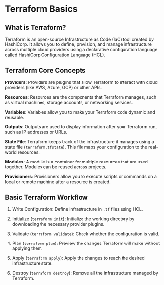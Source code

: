 # Terraform Basics
## What is Terraform?
Terraform is an open-source Infrastructure as Code (IaC) tool created by HashiCorp.
It allows you to define, provision, and manage infrastructure across multiple cloud providers using a declarative configuration language called HashiCorp Configuration Language (HCL).

## Terraform Core Concepts
**Providers**:
Providers are plugins that allow Terraform to interact with cloud providers (like AWS, Azure, GCP) or other APIs.

**Resources**:
Resources are the components that Terraform manages, such as virtual machines, storage accounts, or networking services.

**Variables**:
Variables allow you to make your Terraform code dynamic and reusable.

**Outputs**:
Outputs are used to display information after your Terraform run, such as IP addresses or URLs.

**State File**:
Terraform keeps track of the infrastructure it manages using a state file (`terraform.tfstate`).
This file maps your configuration to the real-world resources.

**Modules**:
A module is a container for multiple resources that are used together. Modules can be reused across projects.

**Provisioners**:
Provisioners allow you to execute scripts or commands on a local or remote machine after a resource is created.

## Basic Terraform Workflow
1. Write Configuration:
Define infrastructure in `.tf` files using HCL.

2. Initialize (`terraform init`):
Initialize the working directory by downloading the necessary provider plugins.

3. Validate (`terraform validate`):
Check whether the configuration is valid.

4. Plan (`terraform plan`):
Preview the changes Terraform will make without applying them.

5. Apply (`terraform apply`):
Apply the changes to reach the desired infrastructure state.

6. Destroy (`terraform destroy`):
Remove all the infrastructure managed by Terraform.
